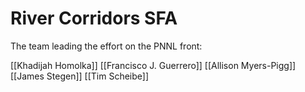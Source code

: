 # River Corridors SFA 

The team leading the effort on the PNNL front:

[[Khadijah Homolka]]
[[Francisco J. Guerrero]]
[[Allison Myers-Pigg]]
[[James Stegen]]
[[Tim Scheibe]]